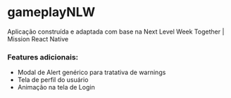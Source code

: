 # gameplayNLW
Aplicação construída e adaptada com base na Next Level Week Together | Mission React Native

### Features adicionais:
- Modal de Alert genérico para tratativa de warnings
- Tela de perfil do usuário
- Animação na tela de Login
